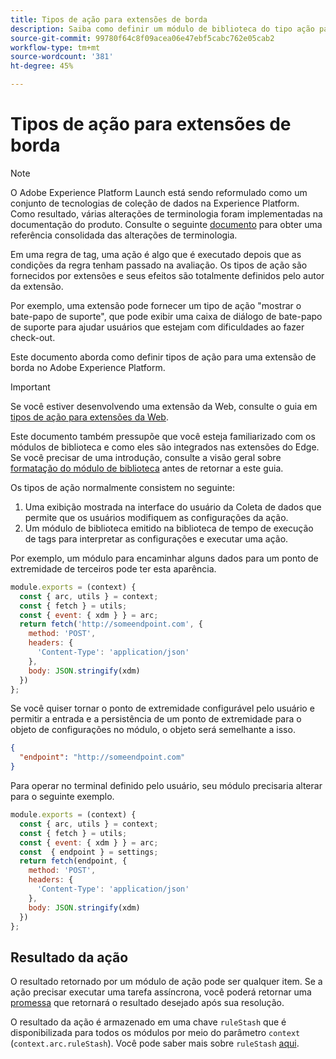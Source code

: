 ```yaml
---
title: Tipos de ação para extensões de borda
description: Saiba como definir um módulo de biblioteca do tipo ação para uma extensão de tag em uma propriedade de borda.
source-git-commit: 99780f64c8f09acea06e47ebf5cabc762e05cab2
workflow-type: tm+mt
source-wordcount: '381'
ht-degree: 45%

---
```


# Tipos de ação para extensões de borda

>[!NOTE]
>
>O Adobe Experience Platform Launch está sendo reformulado como um conjunto de tecnologias de coleção de dados na Experience Platform. Como resultado, várias alterações de terminologia foram implementadas na documentação do produto. Consulte o seguinte [documento](../../term-updates.md) para obter uma referência consolidada das alterações de terminologia.

Em uma regra de tag, uma ação é algo que é executado depois que as condições da regra tenham passado na avaliação. Os tipos de ação são fornecidos por extensões e seus efeitos são totalmente definidos pelo autor da extensão.

Por exemplo, uma extensão pode fornecer um tipo de ação &quot;mostrar o bate-papo de suporte&quot;, que pode exibir uma caixa de diálogo de bate-papo de suporte para ajudar usuários que estejam com dificuldades ao fazer check-out.

Este documento aborda como definir tipos de ação para uma extensão de borda no Adobe Experience Platform.

>[!IMPORTANT]
>
>Se você estiver desenvolvendo uma extensão da Web, consulte o guia em [tipos de ação para extensões da Web](../web/action-types.md).
>
>Este documento também pressupõe que você esteja familiarizado com os módulos de biblioteca e como eles são integrados nas extensões do Edge. Se você precisar de uma introdução, consulte a visão geral sobre [formatação do módulo de biblioteca](./format.md) antes de retornar a este guia.

Os tipos de ação normalmente consistem no seguinte:

1. Uma exibição mostrada na interface do usuário da Coleta de dados que permite que os usuários modifiquem as configurações da ação.
2. Um módulo de biblioteca emitido na biblioteca de tempo de execução de tags para interpretar as configurações e executar uma ação.

Por exemplo, um módulo para encaminhar alguns dados para um ponto de extremidade de terceiros pode ter esta aparência.

```js
module.exports = (context) {
  const { arc, utils } = context;
  const { fetch } = utils;
  const { event: { xdm } } = arc;
  return fetch('http://someendpoint.com', {
    method: 'POST',
    headers: {
      'Content-Type': 'application/json'
    },
    body: JSON.stringify(xdm)
  })
};
```

Se você quiser tornar o ponto de extremidade configurável pelo usuário e permitir a entrada e a persistência de um ponto de extremidade para o objeto de configurações no módulo, o objeto será semelhante a isso.

```json
{
  "endpoint": "http://someendpoint.com"
}
```

Para operar no terminal definido pelo usuário, seu módulo precisaria alterar para o seguinte exemplo.

```js
module.exports = (context) {
  const { arc, utils } = context;
  const { fetch } = utils;
  const { event: { xdm } } = arc;
  const  { endpoint } = settings;
  return fetch(endpoint, {
    method: 'POST',
    headers: {
      'Content-Type': 'application/json'
    },
    body: JSON.stringify(xdm)
  })
};
```

## Resultado da ação

O resultado retornado por um módulo de ação pode ser qualquer item. Se a ação precisar executar uma tarefa assíncrona, você poderá retornar uma [promessa](https://developer.mozilla.org/pt-BR/docs/Web/JavaScript/Reference/Global_Objects/Promise) que retornará o resultado desejado após sua resolução.

O resultado da ação é armazenado em uma chave `ruleStash` que é disponibilizada para todos os módulos por meio do parâmetro `context` (`context.arc.ruleStash`). Você pode saber mais sobre `ruleStash` [aqui](./context.md#rulestash).
